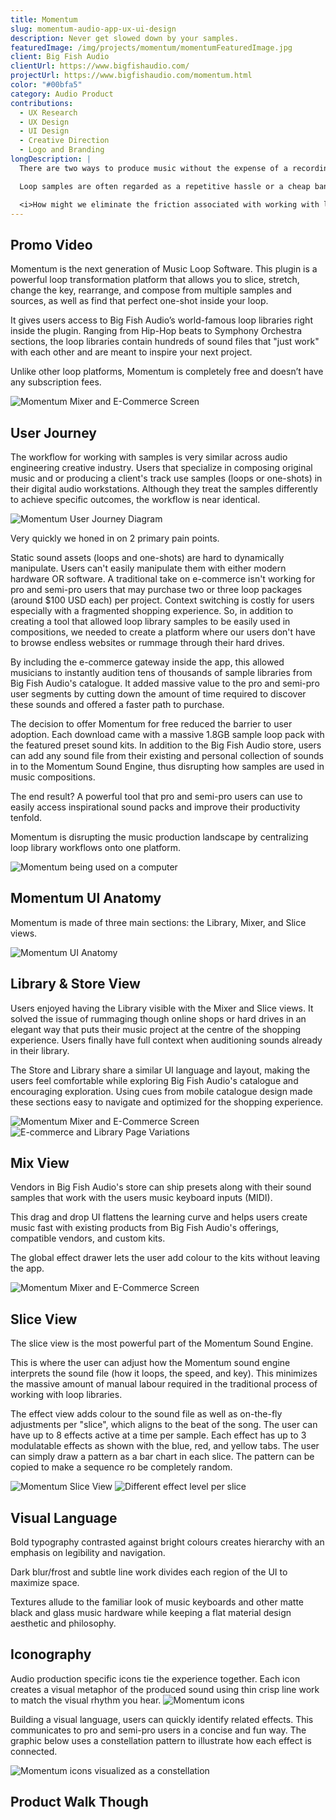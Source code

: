 ```yaml
---
title: Momentum
slug: momentum-audio-app-ux-ui-design
description: Never get slowed down by your samples.
featuredImage: /img/projects/momentum/momentumFeaturedImage.jpg
client: Big Fish Audio
clientUrl: https://www.bigfishaudio.com/
projectUrl: https://www.bigfishaudio.com/momentum.html
color: "#00bfa5"
category: Audio Product
contributions:
  - UX Research
  - UX Design
  - UI Design
  - Creative Direction
  - Logo and Branding
longDescription: |
  There are two ways to produce music without the expense of a recording studio: loop samples and digital instruments. Digital instruments have come a long way over the last decade but their loop sample counterparts haven't enjoyed the same leaps in innovation.

  Loop samples are often regarded as a repetitive hassle or a cheap band-aid in the community due to the friction associated with working with them. This friction is caused by the lack of discoverability, cost of acquiring unique sound samples, and the cumbersome workarounds needed to tweak each loop to fit your music piece.

  <i>How might we eliminate the friction associated with working with loop samples and create a flexible workflow in a digital platform?</i>
---
```


## Promo Video

<YouTube id="Xfm6bDUKEWY" />

Momentum is the next generation of Music Loop Software. This plugin is a powerful loop transformation platform that allows you to slice, stretch, change the key, rearrange, and compose from multiple samples and sources, as well as find that perfect one-shot inside your loop.

It gives users access to Big Fish Audio’s world-famous loop libraries right inside the plugin. Ranging from Hip-Hop beats to Symphony Orchestra sections, the loop libraries contain hundreds of sound files that "just work" with each other and are meant to inspire your next project.

Unlike other loop platforms, Momentum is completely free and doesn’t have any subscription fees.

![Momentum Mixer and E-Commerce Screen](/img/projects/momentum/momentumMixerScreen.jpg)

## User Journey

The workflow for working with samples is very similar across audio engineering creative industry. Users that specialize in composing original music and or producing a client's track use samples (loops or one-shots) in their digital audio workstations. Although they treat the samples differently to achieve specific outcomes, the workflow is near identical.

![Momentum User Journey Diagram](/img/projects/momentum/momentumUserJourney.jpg)

Very quickly we honed in on 2 primary pain points.

Static sound assets (loops and one-shots) are hard to dynamically manipulate. Users can't easily manipulate them with either modern hardware OR software.
A traditional take on e-commerce isn't working for pro and semi-pro users that may purchase two or three loop packages (around $100 USD each) per project. Context switching is costly for users especially with a fragmented shopping experience.
So, in addition to creating a tool that allowed loop library samples to be easily used in compositions, we needed to create a platform where our users don't have to browse endless websites or rummage through their hard drives.

By including the e-commerce gateway inside the app, this allowed musicians to instantly audition tens of thousands of sample libraries from Big Fish Audio's catalogue. It added massive value to the pro and semi-pro user segments by cutting down the amount of time required to discover these sounds and offered a faster path to purchase.

The decision to offer Momentum for free reduced the barrier to user adoption. Each download came with a massive 1.8GB sample loop pack with the featured preset sound kits. In addition to the Big Fish Audio store, users can add any sound file from their existing and personal collection of sounds in to the Momentum Sound Engine, thus disrupting how samples are used in music compositions.

The end result? A powerful tool that pro and semi-pro users can use to easily access inspirational sound packs and improve their productivity tenfold.

Momentum is disrupting the music production landscape by centralizing loop library workflows onto one platform.

![Momentum being used on a computer](/img/projects/momentum/momentumFeaturedImage.jpg)

## Momentum UI Anatomy

Momentum is made of three main sections: the Library, Mixer, and Slice views.

![Momentum UI Anatomy](/img/projects/momentum/momentumAnatomy.png)

## Library & Store View

Users enjoyed having the Library visible with the Mixer and Slice views. It solved the issue of rummaging though online shops or hard drives in an elegant way that puts their music project at the centre of the shopping experience. Users finally have full context when auditioning sounds already in their library.

The Store and Library share a similar UI language and layout, making the users feel comfortable while exploring Big Fish Audio's catalogue and encouraging exploration. Using cues from mobile catalogue design made these sections easy to navigate and optimized for the shopping experience.

![Momentum Mixer and E-Commerce Screen](/img/projects/momentum/momentumMixerScreen.jpg)
![E-commerce and Library Page Variations](/img/projects/momentum/momentumStorePages.jpg)

## Mix View

Vendors in Big Fish Audio's store can ship presets along with their sound samples that work with the users music keyboard inputs (MIDI).

This drag and drop UI flattens the learning curve and helps users create music fast with existing products from Big Fish Audio's offerings, compatible vendors, and custom kits.

The global effect drawer lets the user add colour to the kits without leaving the app.

![Momentum Mixer and E-Commerce Screen](/img/projects/momentum/momentumMixerScreen.jpg)

## Slice View

The slice view is the most powerful part of the Momentum Sound Engine.

This is where the user can adjust how the Momentum sound engine interprets the sound file (how it loops, the speed, and key). This minimizes the massive amount of manual labour required in the traditional process of working with loop libraries.

The effect view adds colour to the sound file as well as on-the-fly adjustments per "slice", which aligns to the beat of the song. The user can have up to 8 effects active at a time per sample. Each effect has up to 3 modulatable effects as shown with the blue, red, and yellow tabs. The user can simply draw a pattern as a bar chart in each slice. The pattern can be copied to make a sequence ro be completely random.

![Momentum Slice View](/img/projects/momentum/momentumSlice1.jpg)
![Different effect level per slice](/img/projects/momentum/momentumSlice1.jpg)

## Visual Language

Bold typography contrasted against bright colours creates hierarchy with an emphasis on legibility and navigation.

Dark blur/frost and subtle line work divides each region of the UI to maximize space.

Textures allude to the familiar look of music keyboards and other matte black and glass music hardware while keeping a flat material design aesthetic and philosophy.

## Iconography

Audio production specific icons tie the experience together. Each icon creates a visual metaphor of the produced sound using thin crisp line work to match the visual rhythm you hear.
![Momentum icons](/img/projects/momentum/momentumIcons.jpg)

Building a visual language, users can quickly identify related effects. This communicates to pro and semi-pro users in a concise and fun way. The graphic below uses a constellation pattern to illustrate how each effect is connected.

![Momentum icons visualized as a constellation](/img/projects/momentum/momentumConstellation.jpg)

## Product Walk Though

<YouTube id="xj5O5YtNyCM" />

<YouTube id="A8FTavhXi3c" />
